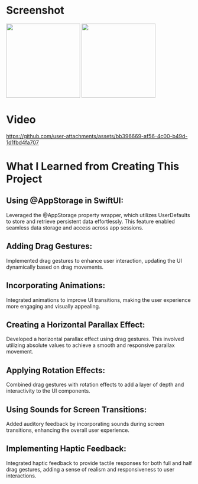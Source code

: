 # Screenshot 
<img src="https://github.com/user-attachments/assets/0444d1a8-a982-4a60-992f-048cde7b4c4a" width="200" />
<img src="https://github.com/user-attachments/assets/139dc1b8-cf6d-4710-84fa-fea23363cbb8" width="200" />


# Video 
https://github.com/user-attachments/assets/bb396669-af56-4c00-b49d-1d1fbd4fa707


# What I Learned from Creating This Project
## Using @AppStorage in SwiftUI:

Leveraged the @AppStorage property wrapper, which utilizes UserDefaults to store and retrieve persistent data effortlessly. This feature enabled seamless data storage and access across app sessions.
## Adding Drag Gestures:

Implemented drag gestures to enhance user interaction, updating the UI dynamically based on drag movements.
## Incorporating Animations:

Integrated animations to improve UI transitions, making the user experience more engaging and visually appealing.
## Creating a Horizontal Parallax Effect:

Developed a horizontal parallax effect using drag gestures. This involved utilizing absolute values to achieve a smooth and responsive parallax movement.
## Applying Rotation Effects:

Combined drag gestures with rotation effects to add a layer of depth and interactivity to the UI components.
## Using Sounds for Screen Transitions:

Added auditory feedback by incorporating sounds during screen transitions, enhancing the overall user experience.
## Implementing Haptic Feedback:

Integrated haptic feedback to provide tactile responses for both full and half drag gestures, adding a sense of realism and responsiveness to user interactions.
